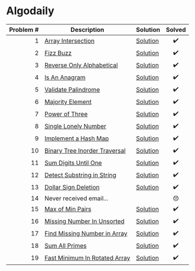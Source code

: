 # Algodaily

| Problem # | Description                                   | Solution                          | Solved |
| --------: | --------------------------------------------- | --------------------------------- | :----: |
|         1 | [Array Intersection](problems/001)            | [Solution](problems/001/index.js) |   ✔️   |
|         2 | [Fizz Buzz](problems/002)                     | [Solution](problems/002/index.js) |   ✔️   |
|         3 | [Reverse Only Alphabetical](problems/003)     | [Solution](problems/003/index.js) |   ✔️   |
|         4 | [Is An Anagram](problems/004)                 | [Solution](problems/004/index.js) |   ✔️   |
|         5 | [Validate Palindrome](problems/005)           | [Solution](problems/005/index.js) |   ✔️   |
|         6 | [Majority Element](problems/006)              | [Solution](problems/006/index.js) |   ✔️   |
|         7 | [Power of Three](problems/007)                | [Solution](problems/007/index.js) |   ✔️   |
|         8 | [Single Lonely Number](problems/008)          | [Solution](problems/008/index.js) |   ✔️   |
|         9 | [Implement a Hash Map](problems/009)          | [Solution](problems/009/index.js) |   ✔️   |
|        10 | [Binary Tree Inorder Traversal](problems/010) | [Solution](problems/010/index.js) |   ✔️   |
|        11 | [Sum Digits Until One](problems/011)          | [Solution](problems/011/index.js) |   ✔️   |
|        12 | [Detect Substring in String](problems/012)    | [Solution](problems/012/index.js) |   ✔️   |
|        13 | [Dollar Sign Deletion](problems/013)          | [Solution](problems/013/index.js) |   ✔️   |
|        14 | Never received email...                       |                                   |   😞   |
|        15 | [Max of Min Pairs](problems/015)              | [Solution](problems/015/index.js) |   ✔️   |
|        16 | [Missing Number In Unsorted](problems/016)    | [Solution](problems/016/index.js) |   ✔️   |
|        17 | [Find Missing Number in Array](problems/017)  | [Solution](problems/017/index.js) |   ✔️   |
|        18 | [Sum All Primes](problems/018)                | [Solution](problems/018/index.js) |   ✔️   |
|        19 | [Fast Minimum In Rotated Array](problems/019) | [Solution](problems/019/index.js) |   ✔️   |
